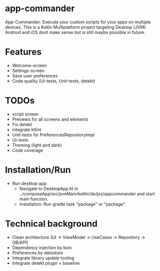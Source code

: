 # app-commander

App-Commander: Execute your custom scripts for your apps on multiple devices.
This is a Kotlin Multiplatform project targeting Desktop (JVM). Android and iOS dont make sense but
is still maybe possible in future.

# Features

- Welcome-screen
- Settings-screen
- Save user preferences
- Code quality (UI-tests, Unit-tests, detekt)

# TODOs

- script screen
- Previews for all screens and elements
- Fix detekt
- integrate ktlint
- Unit-tests for PreferencesRepositoryImpl
- UI-tests
- Theming (light and dark)
- Code coverage

# Installation/Run

- Run desktop app:
    - Navigate to DesktopApp.kt in ../composeApp/src/jvmMain/kotlin/de/joz/appcommander and start
      main function.
    - Installation: Run gradle task "package" or "package<platform>".

# Technical background

- Clean architecture (UI -> ViewModel -> UseCases -> Repository -> DB/API)
- Dependency injection by koin
- Preferences by datastore
- Integrate library update tooling
- Integrate detekt plugin + baseline
